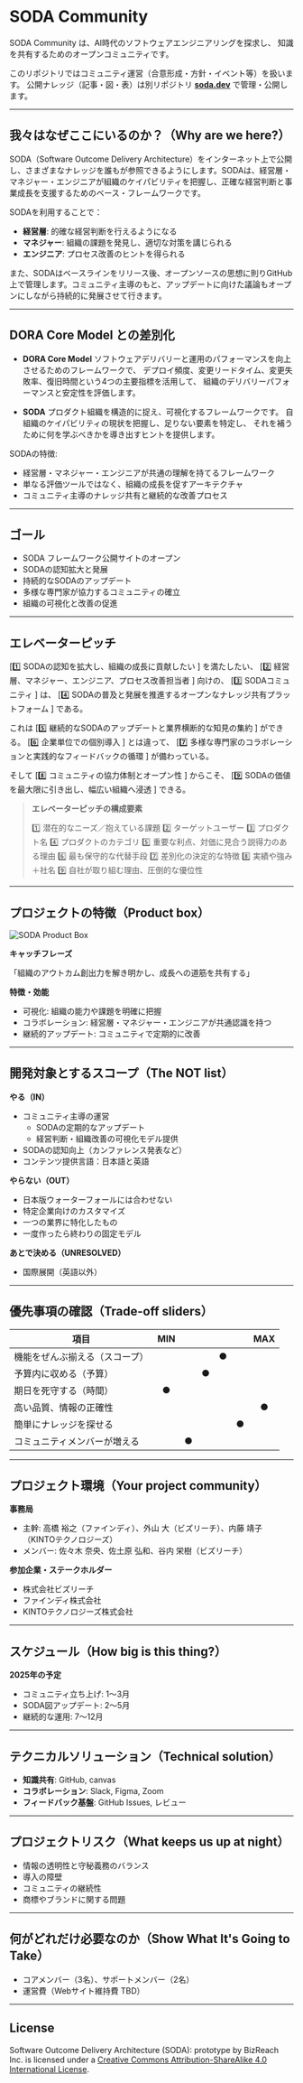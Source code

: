 # SODA Community

SODA Community は、AI時代のソフトウェアエンジニアリングを探求し、
知識を共有するためのオープンコミュニティです。

このリポジトリではコミュニティ運営（合意形成・方針・イベント等）を扱います。
公開ナレッジ（記事・図・表）は別リポジトリ [**soda.dev**](https://github.com/Findy/soda.dev) で管理・公開します。

---

## 我々はなぜここにいるのか？（Why are we here?）

SODA（Software Outcome Delivery Architecture）をインターネット上で公開し、さまざまなナレッジを誰もが参照できるようにします。SODAは、経営層・マネジャー・エンジニアが組織のケイパビリティを把握し、正確な経営判断と事業成長を支援するためのベース・フレームワークです。

SODAを利用することで：

- **経営層**: 的確な経営判断を行えるようになる
- **マネジャー**: 組織の課題を発見し、適切な対策を講じられる
- **エンジニア**: プロセス改善のヒントを得られる

また、SODAはベースラインをリリース後、オープンソースの思想に則りGitHub上で管理します。コミュニティ主導のもと、アップデートに向けた議論もオープンにしながら持続的に発展させて行きます。

---

## DORA Core Model との差別化

- **DORA Core Model**
  ソフトウェアデリバリーと運用のパフォーマンスを向上させるためのフレームワークで、
  デプロイ頻度、変更リードタイム、変更失敗率、復旧時間という4つの主要指標を活用して、
  組織のデリバリーパフォーマンスと安定性を評価します。

- **SODA**
  プロダクト組織を構造的に捉え、可視化するフレームワークです。
  自組織のケイパビリティの現状を把握し、足りない要素を特定し、
  それを補うために何を学ぶべきかを導き出すヒントを提供します。

SODAの特徴:

- 経営層・マネジャー・エンジニアが共通の理解を持てるフレームワーク
- 単なる評価ツールではなく、組織の成長を促すアーキテクチャ
- コミュニティ主導のナレッジ共有と継続的な改善プロセス

---

## ゴール

- SODA フレームワーク公開サイトのオープン
- SODAの認知拡大と発展
- 持続的なSODAのアップデート
- 多様な専門家が協力するコミュニティの確立
- 組織の可視化と改善の促進

---

## エレベーターピッチ

[1️⃣ SODAの認知を拡大し、組織の成長に貢献したい ] を満たしたい、
[2️⃣ 経営層、マネジャー、エンジニア、プロセス改善担当者 ] 向けの、
[3️⃣ SODAコミュニティ ] は、
[4️⃣ SODAの普及と発展を推進するオープンなナレッジ共有プラットフォーム ] である。

これは [5️⃣ 継続的なSODAのアップデートと業界横断的な知見の集約 ] ができる。
[6️⃣ 企業単位での個別導入 ] とは違って、
[7️⃣ 多様な専門家のコラボレーションと実践的なフィードバックの循環 ] が備わっている。

そして [8️⃣ コミュニティの協力体制とオープン性 ] からこそ、
[9️⃣ SODAの価値を最大限に引き出し、幅広い組織へ浸透 ] できる。

> **エレベーターピッチの構成要素**
>
> 1️⃣ 潜在的なニーズ／抱えている課題
> 2️⃣ ターゲットユーザー
> 3️⃣ プロダクト名
> 4️⃣ プロダクトのカテゴリ
> 5️⃣ 重要な利点、対価に見合う説得力のある理由
> 6️⃣ 最も保守的な代替手段
> 7️⃣ 差別化の決定的な特徴
> 8️⃣ 実績や強み＋社名
> 9️⃣ 自社が取り組む理由、圧倒的な優位性

---

## プロジェクトの特徴（Product box）

![SODA Product Box](images/SODA_Product_box.png)

**キャッチフレーズ**

「組織のアウトカム創出力を解き明かし、成長への道筋を共有する」

**特徴・効能**

- 可視化: 組織の能力や課題を明確に把握
- コラボレーション: 経営層・マネジャー・エンジニアが共通認識を持つ
- 継続的アップデート: コミュニティで定期的に改善

---

## 開発対象とするスコープ（The NOT list）

**やる（IN）**
- コミュニティ主導の運営
  - SODAの定期的なアップデート
  - 経営判断・組織改善の可視化モデル提供
- SODAの認知向上（カンファレンス発表など）
- コンテンツ提供言語：日本語と英語

**やらない（OUT）**
- 日本版ウォーターフォールには合わせない
- 特定企業向けのカスタマイズ
- 一つの業界に特化したもの
- 一度作ったら終わりの固定モデル

**あとで決める（UNRESOLVED）**
- 国際展開（英語以外）

---

## 優先事項の確認（Trade-off sliders）

| 項目                     | MIN |     |     |     |     | MAX |
|--------------------------|:---:|:---:|:---:|:---:|:---:|:---:|
| 機能をぜんぶ揃える（スコープ） |     |     |     |  ●  |     |     |
| 予算内に収める（予算）        |     |     |  ●  |     |     |     |
| 期日を死守する（時間）        |  ●  |     |     |     |     |     |
| 高い品質、情報の正確性        |     |     |     |     |     |  ●  |
| 簡単にナレッジを探せる        |     |     |     |     |  ●  |     |
| コミュニティメンバーが増える   |     |  ●  |     |     |     |     |

---

## プロジェクト環境（Your project community）

**事務局**
- 主幹: 高橋 裕之（ファインディ）、外山 大（ビズリーチ）、内藤 靖子（KINTOテクノロジーズ）
- メンバー: 佐々木 奈央、佐土原 弘和、谷内 栄樹（ビズリーチ）

**参加企業・ステークホルダー**
- 株式会社ビズリーチ
- ファインディ株式会社
- KINTOテクノロジーズ株式会社

---

## スケジュール（How big is this thing?）

**2025年の予定**

- コミュニティ立ち上げ: 1〜3月
- SODA図アップデート: 2〜5月
- 継続的な運用: 7〜12月

---

## テクニカルソリューション（Technical solution）

- **知識共有**: GitHub, canvas
- **コラボレーション**: Slack, Figma, Zoom
- **フィードバック基盤**: GitHub Issues, レビュー

---

## プロジェクトリスク（What keeps us up at night）

- 情報の透明性と守秘義務のバランス
- 導入の障壁
- コミュニティの継続性
- 商標やブランドに関する問題

---

## 何がどれだけ必要なのか（Show What It's Going to Take）

- コアメンバー（3名）、サポートメンバー（2名）
- 運営費（Webサイト維持費 TBD）

---

## License
Software Outcome Delivery Architecture (SODA): prototype by BizReach Inc.
is licensed under a [Creative Commons Attribution-ShareAlike 4.0 International License](https://creativecommons.org/licenses/by-sa/4.0/).